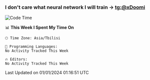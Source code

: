 ### I don't care what neural network I will train -> [tg:@xDoomi](https://t.me/xDoomi)

<!--START_SECTION:waka-->
![Code Time](http://img.shields.io/badge/Code%20Time-88%20hrs%2045%20mins-blue)

📊 **This Week I Spent My Time On** 

```text
🕑︎ Time Zone: Asia/Tbilisi

💬 Programming Languages: 
No Activity Tracked This Week

🔥 Editors: 
No Activity Tracked This Week
```


 Last Updated on 01/01/2024 01:16:51 UTC
<!--END_SECTION:waka-->

<!--
**xDoomi/xDoomi** is a ✨ _special_ ✨ repository because its `README.md` (this file) appears on your GitHub profile.

Here are some ideas to get you started:

- 🔭 I’m currently working on ...
- 🌱 I’m currently learning ...
- 👯 I’m looking to collaborate on ...
- 🤔 I’m looking for help with ...
- 💬 Ask me about ...
- 📫 How to reach me: ...
- 😄 Pronouns: ...
- ⚡ Fun fact: ...
-->
